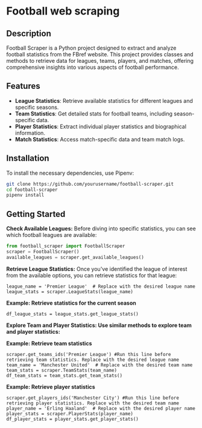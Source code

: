 # Football web scraping

## Description
Football Scraper is a Python project designed to extract and analyze football statistics from the FBref website. 
This project provides classes and methods to retrieve data for leagues, teams, players, and matches, offering comprehensive insights into various aspects of football performance.

## Features

- **League Statistics**: Retrieve available statistics for different leagues and specific seasons.
- **Team Statistics**: Get detailed stats for football teams, including season-specific data.
- **Player Statistics**: Extract individual player statistics and biographical information.
- **Match Statistics**: Access match-specific data and team match logs.

## Installation

To install the necessary dependencies, use Pipenv:

```sh
git clone https://github.com/yourusername/football-scraper.git
cd football-scraper
pipenv install
```

## Getting Started

**Check Available Leagues:** Before diving into specific statistics, you can see which football leagues are available:

```python
from football_scraper import FootballScraper
scraper = FootballScraper()
available_leagues = scraper.get_available_leagues()
```

**Retrieve League Statistics:** Once you've identified the league of interest from the available options, you can retrieve statistics for that league:

```
league_name = 'Premier League'  # Replace with the desired league name
league_stats = scraper.LeagueStats(league_name)
```

**Example: Retrieve statistics for the current season**
```
df_league_stats = league_stats.get_league_stats()
```

**Explore Team and Player Statistics: Use similar methods to explore team and player statistics:**

**Example: Retrieve team statistics**
```
scraper.get_teams_ids('Premier League') #Run this line before retrieving team statistics. Replace with the desired league name
team_name = 'Manchester United'  # Replace with the desired team name
team_stats = scraper.TeamStats(team_name)
df_team_stats = team_stats.get_team_stats()
```

**Example: Retrieve player statistics**
```
scraper.get_players_ids('Manchester City') #Run this line before retrieving player statistics. Replace with the desired team name
player_name = 'Erling Haaland'  # Replace with the desired player name
player_stats = scraper.PlayerStats(player_name)
df_player_stats = player_stats.get_player_stats()
```

